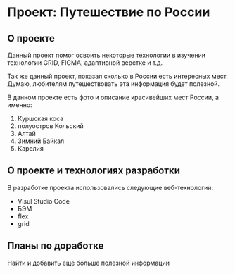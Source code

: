 # Проект: Путешествие по России

## О проекте
Данный проект помог освоить некоторые технологии в изучении технологии GRID, FIGMA, адаптивной верстке и т.д.

Так же данный проект, показал сколько в России есть интересных мест. Думаю, любителям путешествовать эта информация
будет полезной.

В данном проекте есть фото и описание красивейших мест России, а именно:
1. Куршская коса
2. полуостров Кольский
3. Алтай
4. Зимний Байкал
5. Карелия


## О проекте и технологиях разработки

В разработке проекта использовались следующие веб-технологии:

- Visul Studio Code
- БЭМ
- flex
- grid

## Планы по доработке

Найти и добавить еще больше полезной информации